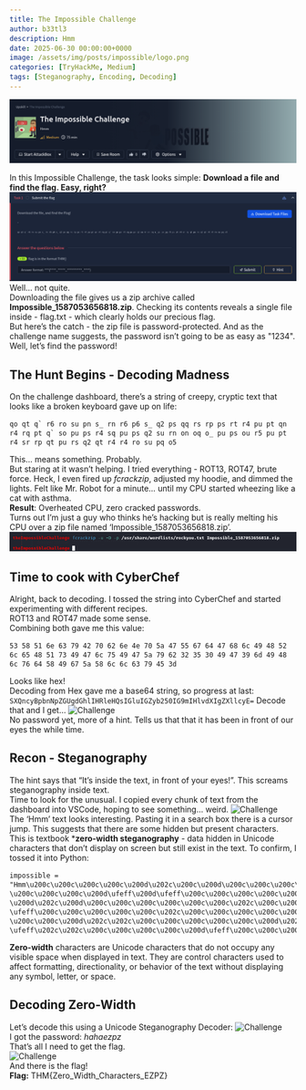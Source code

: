 ```yaml
---
title: The Impossible Challenge
author: b33tl3
description: Hmm
date: 2025-06-30 00:00:00+0000
image: /assets/img/posts/impossible/logo.png
categories: [TryHackMe, Medium]
tags: [Steganography, Encoding, Decoding]
---
```


![Challenge](/assets/img/posts/impossible/imp.png) <br>

In this Impossible Challenge, the task looks simple:
**Download a file and find the flag. Easy, right?**
![Challenge](/assets/img/posts/impossible/download.png) <br>
Well… not quite. <br>
Downloading the file gives us a zip archive called **Impossible_1587053656818.zip**. Checking its contents reveals a single file inside - flag.txt - which clearly holds our precious flag. <br>
But here’s the catch - the zip file is password-protected. And as the challenge name suggests, the password isn’t going to be as easy as "1234". <br>
Well, let’s find the password!

## The Hunt Begins - Decoding Madness
On the challenge dashboard, there’s a string of creepy, cryptic text that looks like a broken keyboard gave up on life:
```
qo qt q` r6 ro su pn s_ rn r6 p6 s_ q2 ps qq rs rp ps rt r4 pu pt qn r4 rq pt q` so pu ps r4 sq pu ps q2 su rn on oq o_ pu ps ou r5 pu pt r4 sr rp qt pu rs q2 qt r4 r4 ro su pq o5
```
This... means something. Probably. <br>
But staring at it wasn’t helping. I tried everything - ROT13, ROT47, brute force. Heck, I even fired up _fcrackzip_, adjusted my hoodie, and dimmed the lights. Felt like Mr. Robot for a minute… until my CPU started wheezing like a cat with asthma. <br>
**Result**: Overheated CPU, zero cracked passwords. <br>
Turns out I’m just a guy who thinks he’s hacking but is really melting his CPU over a zip file named ‘Impossible_1587053656818.zip’. <br>
![Challenge](/assets/img/posts/impossible/fcrack.png) <br>

## Time to cook with CyberChef
Alright, back to decoding. I tossed the string into CyberChef and started experimenting with different recipes. <br>
ROT13 and ROT47 made some sense. <br>
Combining both gave me this value:
```
53 58 51 6e 63 79 42 70 62 6e 4e 70 5a 47 55 67 64 47 68 6c 49 48 52 6c 65 48 51 73 49 47 6c 75 49 47 5a 79 62 32 35 30 49 47 39 6d 49 48 6c 76 64 58 49 67 5a 58 6c 6c 63 79 45 3d
```
Looks like hex! <br>
Decoding from Hex gave me a base64 string, so progress at last:
```SXQncyBpbnNpZGUgdGhlIHRleHQsIGluIGZyb250IG9mIHlvdXIgZXllcyE=```
Decode that and I get…
![Challenge](/assets/img/posts/impossible/chef.png) <br>
No password yet, more of a hint. Tells us that that it has been in front of our eyes the while time.

## Recon - Steganography
The hint says that “It’s inside the text, in front of your eyes!”. This screams steganography inside text. <br>
Time to look for the unusual. I copied every chunk of text from the dashboard into VSCode, hoping to see something... weird.
![Challenge](/assets/img/posts/impossible/steg.png) <br>
The ‘Hmm’ text looks interesting. Pasting it in a search box there is a cursor jump. This suggests that there are some hidden but present characters.
This is textbook ***zero-width steganography** - data hidden in Unicode characters that don’t display on screen but still exist in the text.
To confirm, I tossed it into Python:
```
impossible = "Hmm\u200c\u200c\u200c\u200c\u200d\u202c\u200c\u200d\u200c\u200c\u200c\u200c\u200d\ufeff\u200c\ufeff\u200c\u200c\u200c\u200c\u200d\ufeff\u200c\ufeff\u200c\
\u200c\u200c\u200c\u200d\ufeff\u200d\ufeff\u200c\u200c\u200c\u200c\u200d\u202c\ufeff\ufeff\u200c\u200c\u200c\u200c\u200d\ufeff\u200c\u202c\u200c\u200c\u200c\u200c\
\u200d\u202c\u200d\u200c\u200c\u200c\u200c\u200c\u200c\u202c\u200c\u200c\u200c\u200c\u200c\u200c\u200d\u202c\u202c\u200d\u200c\u200c\u200c\u200c\u200d\ufeff\u200c\
\ufeff\u200c\u200c\u200c\u200c\u200c\u202c\u200c\u200c\u200c\u200c\u200c\u200c\u200d\u202c\u202c\u200c\u200c\u200c\u200c\u200c\u200d\u202c\u200c\u200d\u200c\u200c\
\u200c\u200c\u200d\u202c\u202c\u200c\u200c\u200c\u200c\u200c\u200d\u202c\u200c\u200d\u200c\u200c\u200c\u200c\u200d\u202c\u200d\u200d\u200c\u200c\u200c\u200c\u200d\
\ufeff\u202c\u202c\u200c\u200c\u200c\u200c\u200d\ufeff\u200c\u200c\u200c\u200c\u200c\u200c\u200d\ufeff\u202c\u202c"‌‌‌‍﻿‌﻿‌‌‌‌‍﻿‌﻿‌‌‌‌‍﻿‍﻿‌‌‌‌‍‬﻿﻿‌‌‌‌‍﻿‌‬‌‌‌‌‍‬‍‌‌‌‌‌‌‬‌‌‌‌‌‌‍‬‬‍‌‌‌‌‍﻿‌﻿‌‌‌‌‌‬‌‌‌‌‌‌‍‬‬‌‌‌‌‌‍‬‌‍‌‌‌‌‍‬‬‌‌‌‌‌‍‬‌‍‌‌‌‌‍‬‍‍‌‌‌‌‍﻿‬‬‌‌‌‌‍﻿‌‌‌‌‌‌‍﻿‬‬
```
**Zero-width** characters are Unicode characters that do not occupy any visible space when displayed in text. They are control characters used to affect formatting, directionality, or behavior of the text without displaying any symbol, letter, or space.

## Decoding Zero-Width
Let’s decode this using a Unicode Steganography Decoder:
![Challenge](/assets/img/posts/impossible/decode.png) <br>
I got the password: _hahaezpz_ <br>
That’s all I need to get the flag. <br>
![Challenge](/assets/img/posts/impossible/flag.png) <br>
And there is the flag! <br>
**Flag:** THM{Zero_Width_Characters_EZPZ}
